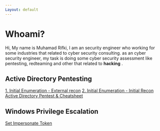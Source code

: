 ```yaml
---
Layout: default
---
```


# Whoami?

Hi, My name is Muhamad Rifki, I am an security engineer who working for some industries that related to cyber security consulting. as an cyber security engineer, my task is doing some cyber security assessment like pentesting, redteaming and other that related to __hacking__ . 


## Active Directory Pentesting
[1. Initial Enumeration - External recon](/Active\/Directory\/Exploitation\/ExternalRecon/n)
[2. Initial Enumeration - Initial Recon](/Active\/Directory\/Exploitation\/InitialRecon/n)
[Active Directory Pentest & Cheatsheet](./Cheatsheet.md)

## Windows Privilege Escalation
[Set Impersonate Token](./1.md)

